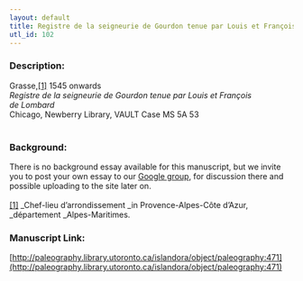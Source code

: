 ```yaml
---
layout: default
title: Registre de la seigneurie de Gourdon tenue par Louis et François de Lombard
utl_id: 102
---
```


### Description:

Grasse,<a id="_ftnref1">[[1]](#_ftn1)</a> 1545 onwards<br>
_Registre de la seigneurie de Gourdon tenue par Louis et François de Lombard_<br>
Chicago, Newberry Library, VAULT Case MS 5A 53<br>
 <br>


### Background:

There is no background essay available for this manuscript, but we invite you to post your own essay to our [Google group](https://paleography.library.utoronto.ca/content/group-work), for discussion there and possible uploading to the site later on.<br><br>
<a id="_ftn1">[[1]](#_ftnref1)</a> _Chef-lieu d’arrondissement _in Provence-Alpes-Côte d’Azur, _département _Alpes-Maritimes. <br>


### Manuscript Link:

[http://paleography.library.utoronto.ca/islandora/object/paleography:471](http://paleography.library.utoronto.ca/islandora/object/paleography:471)